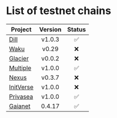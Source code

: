 # List of testnet chains

| Project                                | Version |       Status       |
| -------------------------------------- | :-----: | :----------------: |
| [Dill](/chain/testnet/dill/)           | v1.0.3  | :white_check_mark: |
| [Waku](/chain/testnet/waku/)           |  v0.29  |        :x:         |
| [Glacier](/chain/testnet/glacier/)     | v0.0.2  |        :x:         |
| [Multiple](/chain/testnet/multiple/)   | v1.0.0  | :white_check_mark: |
| [Nexus](/chain/testnet/nexus/)         | v0.3.7  |        :x:         |
| [InitVerse](/chain/testnet/initverse/) | v1.0.0  |        :x:         |
| [Privasea](/chain/testnet/privasea/)   | v1.0.0  | :white_check_mark: |
| [Gaianet](/chain/testnet/gaianet/)     | 0.4.17  | :white_check_mark: |
